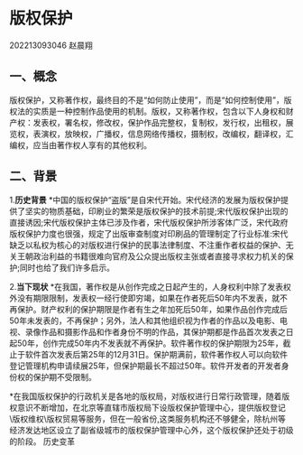 # 版权保护
202213093046
赵晨翔
## 一、概念
版权保护，又称著作权，最终目的不是“如何防止使用”，而是“如何控制使用”，版权法的实质是一种控制作品使用的机制。版权，又称著作权，包含以下人身权和财产权：发表权，署名权，修改权，保护作品完整权，复制权，发行权，出租权，展览权，表演权，放映权，广播权，信息网络传播权，摄制权，改编权，翻译权，汇编权，应当由著作权人享有的其他权利。
## 二、背景
1.**历史背景**
*中国的版权保护“盗版”是自宋代开始。宋代经济的发展为版权保护提供了坚实的物质基础，印刷业的繁荣是版权保护的技术前提;宋代版权保护出现的直接诱因;宋代版权保护主体已涉及作者，宋代版权保护所涉客体广泛，宋代政府版权保护力度也很强，规定了出版审查制度对印刷品的管理制定了行业标准:宋代缺乏以私权为核心的对版权进行保护的民事法律制度、不注重作者权益的保护、无关王朝政治利益的书籍很难向官府及公众提出版权主张或者直接寻求权力机关的保护;同时也给了我们许多启示。

2.**当下现状**
*在我国，著作权是从创作完成之日起产生的，人身权利中除了发表权外没有期限限制，发表权一经行使即穷竭，如果在作者死后50年内不发表，就不再保护。财产权利的保护期限是作者有生之年加死后50年，如果作品创作完成后50年未发表的，不再保护；另外，法人和其他组织视为作者的作品以及电影、电视、录像作品和摄影作品和作者身份不明的作品，其保护期都是作品首次发表之日起50年，创作完成50年内不发表就不再保护。软件著作权的保护期限为25年，截止于软件首次发表后第25年的12月31日。保护期满前，软件著作权人可以向软件登记管理机构申请续展25年，但保护期最长不超过50年。软件开发者的开发者身份权的保护期不受限制。

*在我国版权保护的行政机关是各地的版权局，对版权进行日常行政管理，随着版权意识不断增加，在北京等直辖市版权局下设版权保护管理中心，提供版权登记\版权维权\版权贸易等服务，但在一般省份,这类服务机构还不够健全，除杭州等经济发达地区设立了副省级城市的版权保护管理中心外，这个版权保护还处于初级的阶段。
历史变革

